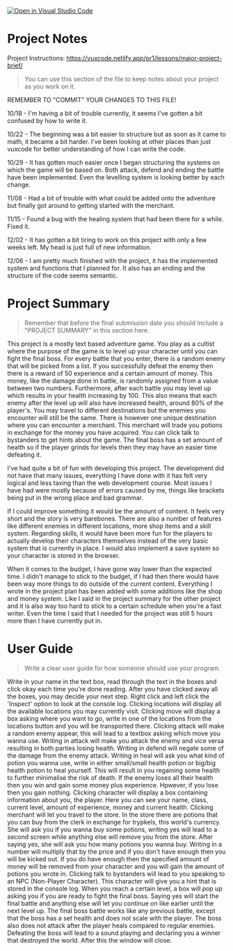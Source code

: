 [![Open in Visual Studio Code](https://classroom.github.com/assets/open-in-vscode-f059dc9a6f8d3a56e377f745f24479a46679e63a5d9fe6f495e02850cd0d8118.svg)](https://classroom.github.com/online_ide?assignment_repo_id=6025932&assignment_repo_type=AssignmentRepo)
# Project Notes

Project Instructions: https://vuxcode.netlify.app/pr1/lessons/major-project-brief/

> You can use this section of the file to keep notes about your project as you work on it.

REMEMBER TO "COMMIT" YOUR CHANGES TO THIS FILE!

10/18 - I'm having a bit of trouble currently, it seems I've gotten a bit confused by how to write it.

10/22 - The beginning was a bit easier to structure but as soon as it came to math, it became a bit harder. I've been looking at other places than just vuxcode for better understanding of how I can write the code.

10/29 - It has gotten much easier once I began structuring the systems on which the game will be based on. Both attack, defend and ending the battle have been implemented. Even the levelling system is looking better by each change.

11/08 - Had a bit of trouble with what could be added onto the adventure but finally got around to getting started with the merchant.

11/15 - Found a bug with the healing system that had been there for a while. Fixed it.

12/02 - It has gotten a bit tiring to work on this project with only a few weeks left. My head is just full of new information.

12/06 - I am pretty much finished with the project, it has the implemented system and functions that I planned for. It also has an ending and the structure of the code seems semantic.

# Project Summary

> Remember that before the final submission date you should include a "PROJECT SUMMARY" in this section here. 

This project is a mostly text based adventure game. You play as a cultist where the purpose of the game is to level up your character until you can fight the final boss. For every battle that you enter, there is a random enemy that will be picked from a list. If you successfully defeat the enemy then there is a reward of 50 experience and a certain amount of money. This money, like the damage done in battle, is randomly assigned from a value between two numbers. Furthermore, after each battle you may level up which results in your health increasing by 100. This also means that each enemy after the level up will also have increased health, around 80% of the player's. You may travel to different destinations but the enemies you encounter will still be the same. There is however one unique destination where you can encounter a merchant. This merchant will trade you potions in exchange for the money you have acquired. You can click talk to bystanders to get hints about the game. The final boss has a set amount of health so if the player grinds for levels then they may have an easier time defeating it.

I've had quite a bit of fun with developing this project. The development did not have that many issues, everything I have done with it has felt very logical and less taxing than the web development course. Most issues I have had were mostly because of errors caused by me, things like brackets being put in the wrong place and bad grammar.

If I could improve something it would be the amount of content. It feels very short and the story is very barebones. There are also a number of features like different enemies in different locations, more shop items and a skill system. Regarding skills, it would have been more fun for the players to actually develop their characters themselves instead of the very basic system that is currently in place. I would also implement a save system so your character is stored in the browser.

When it comes to the budget, I have gone way lower than the expected time. I didn't manage to stick to the budget, if I had then there would have been way more things to do outside of the current content. Everything I wrote in the project plan has been added with some additions like the shop and money system. Like I said in the project summary for the other project and it is also way too hard to stick to a certain schedule when you're a fast writer. Even the time I said that I needed for the project was still 5 hours more than I have currently put in. 

# User Guide

> Write a clear user guide for how someone should use your program.

Write in your name in the text box, read through the text in the boxes and click okay each time you're done reading. After you have clicked away all the boxes, you may decide your next step. Right click and left click the 'Inspect' option to look at the console log.
Clicking locations will display all the available locations you may currently visit. 
Clicking move will display a box asking where you want to go, write in one of the locations from the locations button and you will be transported there. 
Clicking attack will make a random enemy appear, this will lead to a textbox asking which move you wanna use. Writing in attack will make you attack the enemy and vice versa resulting in both parties losing health. Writing in defend will negate some of the damage from the enemy attack. Writing in heal will ask you what kind of potion you wanna use, write in either small/small health potion or big/big health potion to heal yourself. This will result in you regaining some health to further minimalise the risk of death. If the enemy loses all their health then you win and gain some money plus experience. Hpwever, if you lose then you gain nothing.
Clicking character will display a box containing information about you, the player. Here you can see your name, class, current level, amount of experience, money and current health.
Clicking merchant will let you travel to the store. In the store there are potions that you can buy from the clerk in exchange for trypkels, this world's currency. She will ask you if you wanna buy some potions, writing yes will lead to a second screen while anything else will remove you from the store. After saying yes, she will ask you how many potions you wanna buy. Writing in a number will multiply that by the price and if you don't have enough then you will be kicked out. If you do have enough then the specified amount of money will be removed from your character and you will gain the amount of potions you wrote in.
Clicking talk to bystanders will lead to you speaking to an NPC (Non-Player Character). This character will give you a hint that is stored in the console log.
When you reach a certain level, a box will pop up asking you if you are ready to fight the final boss. Saying yes will start the final battle and anything else will let you continue on like earlier until the next level up. The final boss battle works like any previous battle, except that the boss has a set health and does not scale with the player. The boss also does not attack after the player heals compared to regular enemies.
Defeating the boss will lead to a sound playing and declaring you a winner that destroyed the world. After this the window will close.
